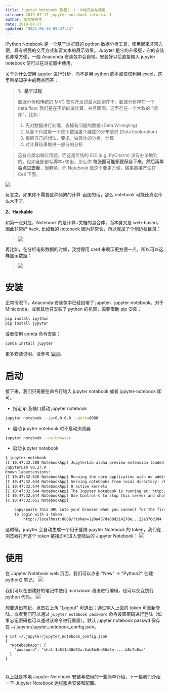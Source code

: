 ```yaml
---
title: Jupyter Notebook 教程(一)：本地安装与使用
urlname: 2019-07-17-jupyter-notebook-toturial-1
author: 章鱼猫先生
date: 2019-07-17
updated: "2021-06-30 09:37:44"
---
```


iPython Notebook 是一个基于浏览器的 python 数据分析工具，使用起来非常方便，具有极强的交互方式和富文本的展示效果。Jupyter 是它的升级版，它的安装也非常方便，一般 Anaconda 安装包中会自带。安装好以后直接输入 jupyter notebook 便可以在浏览器中使用。

关于为什么使用 jupyter 进行分析，而不是用 python 脚本或仅仅利用 excel，这里列举知乎中的两点回答：

> **1、基于过程**
>
> 数据分析和传统的 MVC 软件开发的最大区别在于，数据分析存在一个 data flow, 我们是在不断的做计算，并且画图。这里存在一个大致的 "顺序"，比如：
>
> 1.  先对数据进行处理，去掉有问题的数据 (Data Wrangling)
> 2.  从各个角度看一个这个数据各个维度的分布情况 (Data Exploration)
> 3.  根据自己的想法、要求，做具体的分析，计算
> 4.  对计算结果做进一部分的分析

> 这有点类似做应用题。而这是传统的 IDE (e.g. PyCharm) 没有办法做到的。假如全部都写脚本+输出，那么你 **每张图可能都要保存下来，然后再单独点进去看**，很麻烦。而 Notebook 做这个要更方便，结果直接产生在 Cell 下面。

![](https://shub-1251708715.cos.ap-guangzhou.myqcloud.com/elog-cookbook-img/FqtURTj4UvTyPmTTkMAS-SLDNTJc.jpeg)

反言之，如果你不需要这种频繁的计算-画图的话，那么 notebook 可能还真没什么大不了.

**2、Hackable**

和第一点对应，Notebook 的是计算+文档的混合体，而本身又是 web-based，因此非常好 hack, 比如我的 notebook 因为非常长，所以就加了个侧边栏目录：

> ![](https://shub-1251708715.cos.ap-guangzhou.myqcloud.com/elog-cookbook-img/Flsdnj1w2kd21uCCBSTtsQwXPWcK.jpeg)

再比如，在分析电影数据的时候，我觉得用 card 来展示更方便一点，所以可以这样显示数据：

> ![](https://shub-1251708715.cos.ap-guangzhou.myqcloud.com/elog-cookbook-img/Fk6z9MvQflcnWFXW8s4dNm76zU3m.jpeg)

# 安装

正常情况下，Anaconda 安装包中已经自带了 jupyter、jupyter-notebook。对于 Miniconda，或者其他只安装了 python 的机器，需要借助 pip 安装：

```bash
pip install ipython
pip install jypyter
```

或者使用 conda 命令安装：

```bash
conda install jupyter
```

更多安装说明，请参考 [官网](http://jupyter.org/install.html)。

# 启动

接下来，我们只需要在命令行输入 jupyter notebook 或者 jupyter-notebook 即可。

- 指定 ip 及端口启动 jupyter notebook

```bash
jupyter notebook --ip=0.0.0.0 --port=8080
```

- 启动 jupyter notebook 时不启动浏览器

```bash
jupyter notebook --no-browser
```

- 启动 jupyter notebook

```bash
$ jupyter-notebook
[I 10:47:32.588 NotebookApp] JupyterLab alpha preview extension loaded from /Bio/Bioinfo/Pipeline/SoftWare/Python/Anaconda2.5/lib/python2.7/site-packages/jupyterlab
JupyterLab v0.27.0
Known labextensions:
[I 10:47:32.626 NotebookApp] Running the core application with no additional extensions or settings
[I 10:47:32.644 NotebookApp] Serving notebooks from local directory: /Bio/home/bi.shenwy/pythonTrain
[I 10:47:32.644 NotebookApp] 0 active kernels
[I 10:47:32.644 NotebookApp] The Jupyter Notebook is running at: http://localhost:8888/?token=120a457da88d214270e...22a376d3d4
[I 10:47:32.644 NotebookApp] Use Control-C to stop this server and shut down all kernels (twice to skip confirmation).
[C 10:47:32.651 NotebookApp]

    Copy/paste this URL into your browser when you connect for the first time,
    to login with a token:
        http://localhost:8888/?token=120a457da88d214270e...22a376d3d4
```

这时候，jupyter 会自动生成一个用于登陆 jupyter Notebook 的 token，我们在浏览器打开这个 token 链接即可进入登陆后的 Jupyter Notebook：
![](https://shub-1251708715.cos.ap-guangzhou.myqcloud.com/elog-cookbook-img/FjLdbfzpjjE-jrDy-xh-eEh1d74k.png)

# 使用

在 Jupyter Notebook web 页面，我们可以点击 "New" → "Python2" 创建 python2 笔记。
![](https://shub-1251708715.cos.ap-guangzhou.myqcloud.com/elog-cookbook-img/FjLdbfzpjjE-jrDy-xh-eEh1d74k.png)

我们可以在创建好的笔记中使用 markdown 语法进行编辑，也可以交互执行 python 代码。
![](https://shub-1251708715.cos.ap-guangzhou.myqcloud.com/elog-cookbook-img/FguaClDlBgOp0-om0nxmKehCWUJk.png)

想要退出笔记，点击右上角 "Logout" 可退出；通过输入上面的 token 可重新登陆。或者我们可以通过 `jupyter notebook password` 命令设置密码进行登陆（如果忘记密码也可以通过该命令进行重置）。默认 jupyter notebook passwd 保存在 \~/.jupyter/jupyter_notebook_config.json。

    $ cat ~/.jupyter/jupyter_notebook_config.json
    {
      "NotebookApp": {
        "password": "sha1:1a611a30d93a:5ab8b4be55d5e.....b8c7a8sa"
      }
    }

#

以上就是本地 Jupyter Notebook 安装与使用的一些简单介绍，下一篇我们介绍一下 Jupyter Notebook 远程服务安装和配置。
